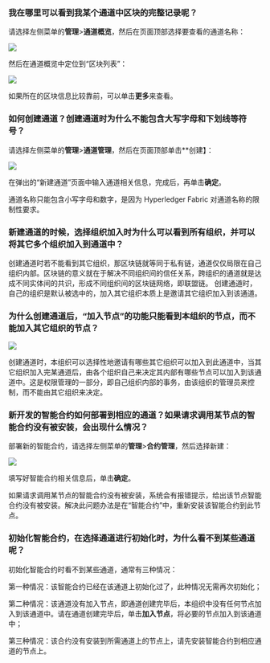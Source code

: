 ### 	我在哪里可以看到我某个通道中区块的完整记录呢？

请选择左侧菜单的**管理**>**通道概览**，然后在页面顶部选择要查看的通道名称：

 ![](https://mc.qcloudimg.com/static/img/af36bba89dd56f4f7487a9243aeb31e0/image.png)
 
然后在通道概览中定位到“区块列表”：

![](https://mc.qcloudimg.com/static/img/bf823759faa12471f6221e3d78ed2a30/image.png)
 
如果所在的区块信息比较靠前，可以单击**更多**来查看。

### 如何创建通道？创建通道时为什么不能包含大写字母和下划线等符号？

请选择左侧菜单的**管理**>**通道管理**，然后在页面顶部单击**创建】：

 ![](https://mc.qcloudimg.com/static/img/72e4d4e1910fba6de077cc9896f778ff/image.png)
 
在弹出的“新建通道”页面中输入通道相关信息，完成后，再单击**确定**。

通道名称只能包含小写字母和数字，是因为 Hyperledger Fabric 对通道名称的限制性要求。
 
### 新建通道的时候，选择组织加入时为什么可以看到所有组织，并可以将其它多个组织加入到通道中？

创建通道时若不能看到其它组织，那区块链就等同于私有链，通道仅仅局限在自己组织内部。区块链的意义就在于解决不同组织间的信任关系，跨组织的通道就是达成不同实体间的共识，形成不同组织间的区块链网络，即联盟链。
创建通道时，自己的组织是默认被选中的，加入其它组织本质上是邀请其它组织加入到该通道。

### 为什么创建通道后，“加入节点”的功能只能看到本组织的节点，而不能加入其它组织的节点？

 ![](https://mc.qcloudimg.com/static/img/218dc413d7ee047f18eacd576b3183c2/image.png)
 
创建通道时，本组织可以选择性地邀请有哪些其它组织可以加入到此通道中，当其它组织加入完某通道后，由各个组织自己来决定其内部有哪些节点可以加入到该通道中。这是权限管理的一部分，即自己组织内部的事务，由该组织的管理员来控制，而不能由其它组织来决定。

### 新开发的智能合约如何部署到相应的通道？如果请求调用某节点的智能合约没有被安装，会出现什么情况？

部署新的智能合约，请选择左侧菜单的**管理**>**合约管理**，然后选择新建：

 ![](https://mc.qcloudimg.com/static/img/9a880996a2f3d8cf134a62fd8e118d5e/image.png)
 
填写好智能合约相关信息后，单击**确定**。

如果请求调用某节点的智能合约没有被安装，系统会有报错提示，给出该节点智能合约没有被安装。解决此问题办法是在“智能合约”中，重新安装该智能合约到此节点。

### 初始化智能合约，在选择通道进行初始化时，为什么看不到某些通道呢？

初始化智能合约时看不到某些通道，通常有三种情况：

第一种情况：该智能合约已经在该通道上初始化过了，此种情况无需再次初始化；

第二种情况：该通道没有加入节点，即通道创建完毕后，本组织中没有任何节点加入到该通道中。请在通道创建完毕后，单击**加入节点**，将必要的节点加入到该通道中；

第三种情况：该合约没有安装到所需通道上的节点上，请先安装智能合约到相应通道的节点上。
